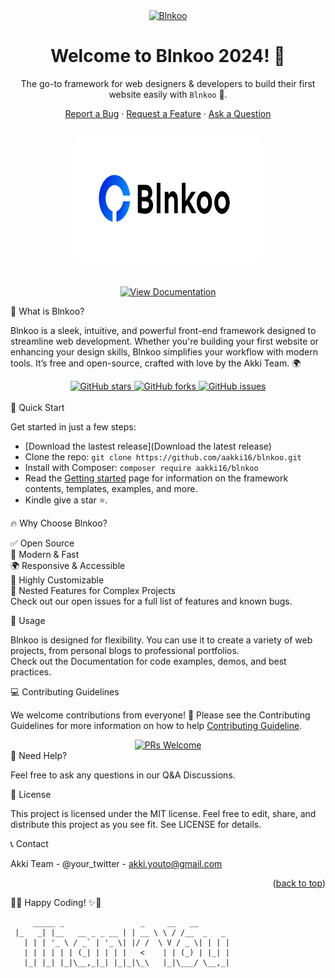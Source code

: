 <a id="readme-top"></a>

<p align="center"> <a href="https://github.com/aakki16/blnkoo/"> <img align='center' height="50" src="https://img.shields.io/badge/Blnkoo-v1-orange.svg?&style=for-the-badge&logo=KD&logoColor=blue" alt="Blnkoo"> </a> </p>

<h1 align="center"> <strong>Welcome to Blnkoo 2024! 🎉</strong> </h1> <p align="center"> The go-to framework for web designers & developers to build their first website easily with <code>Blnkoo</code> 🌱. </p> <p align="center"> <a href="https://github.com/aakki16/Blnkoo/issues/new?assignees=&labels=bug&template=BUG_REPORT.md&title=bug%3A+">Report a Bug</a> · <a href="https://github.com/aakki16/Blnkoo/issues/new?assignees=&labels=enhancement&template=FEATURE_REQUEST.md&title=feat%3A+">Request a Feature</a> · <a href="https://github.com/aakki16/Blnkoo/discussions">Ask a Question</a> </p>
<h2 align="center"> <a href="https://github.com/aakki16/Blnkoo"> <img src="./logo.svg" alt="Blnkoo Logo" width="300" height="200"> </a> </h2> <div align="center"> <br /> <a href="https://blnkoo.vercel.app"> <img src="https://img.shields.io/badge/View Documentation-green?style=for-the-badge&logo=readthedocs&logoColor=white" alt="View Documentation"> </a> </div>

🚀 What is Blnkoo?

Blnkoo is a sleek, intuitive, and powerful front-end framework designed to streamline web development. Whether you're building your first website or enhancing your design skills, Blnkoo simplifies your workflow with modern tools. It’s free and open-source, crafted with love by the Akki Team. 🌍

<div align="center"> <a href="https://github.com/aakki16/Blnkoo/stargazers"> <img src="https://img.shields.io/github/stars/aakki16/blnkoo?style=social" alt="GitHub stars"> </a> <a href="https://github.com/aakki16/Blnkoo/network/members"> <img src="https://img.shields.io/github/forks/aakki16/blnkoo?style=social" alt="GitHub forks"> </a> <a href="https://github.com/aakki16/Blnkoo/issues"> <img src="https://img.shields.io/github/issues/aakki16/blnkoo?style=social" alt="GitHub issues"> </a> </div> <br />
🎉 Quick Start

Get started in just a few steps:

- [Download the lastest release](Download the latest release)
- Clone the repo: ```git clone https://github.com/aakki16/blnkoo.git```
- Install with Composer: ```composer require aakki16/blnkoo```
- Read the [Getting started]() page for information on the framework contents, templates, examples, and more.
- Kindle give a star ⭐.

🔥 Why Choose Blnkoo?

✅ Open Source <br/>
🚀 Modern & Fast <br/>
🌍 Responsive & Accessible <br/>
🎨 Highly Customizable <br/>
🔧 Nested Features for Complex Projects <br/>
Check out our open issues for a full list of features and known bugs. <br/>

📖 Usage

Blnkoo is designed for flexibility. You can use it to create a variety of web projects, from personal blogs to professional portfolios. <br/>
Check out the Documentation for code examples, demos, and best practices.

💻 Contributing Guidelines

We welcome contributions from everyone! 🎉 Please see the Contributing Guidelines for more information on how to help [Contributing Guideline](./.github/CONTRIBUTING.md).

<div align="center"> <a href="https://github.com/aakki16/Blnkoo/issues?q=is%3Aissue+is%3Aopen+label%3A%22help+wanted%22"> <img src="https://img.shields.io/badge/PRs-Welcome-pink?style=for-the-badge" alt="PRs Welcome"> </a> </div>
🤔 Need Help?

Feel free to ask any questions in our Q&A Discussions.

📜 License

This project is licensed under the MIT license. Feel free to edit, share, and distribute this project as you see fit. See LICENSE for details.

📞 Contact

Akki Team - @your_twitter - akki.youto@gmail.com

<p align="right">(<a href="#rdme-top">back to top</a>)</p>
🎉✨ Happy Coding! ✨🎉

 
```
     _____ _                 _     __   __          
 |_   _| |__   __ _ _ __ | | __ \ \ / /__  _   _ 
   | | | '_ \ / _` | '_ \| |/ /  \ V / _ \| | | |
   | | | | | | (_| | | | |   <    | | (_) | |_| |
   |_| |_| |_|\__,_|_| |_|_|\_\   |_|\___/ \__,_|
```
